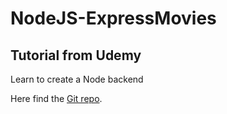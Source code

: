 # NodeJS-ExpressMovies

## Tutorial from Udemy

Learn to create a Node backend

Here find the [Git repo](https://github.com/codeconcept/expressmovies).